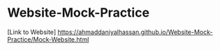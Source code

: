 # Website-Mock-Practice

[Link to Website] https://ahmaddaniyalhassan.github.io/Website-Mock-Practice/Mock-Website.html
